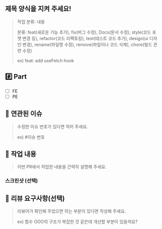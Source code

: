 ## 제목 양식을 지켜 주세요!

> 작업 분류: 내용
> 
> 분류: feat(새로운 기능 추가), fix(버그 수정), Docs(문서 수정), style(코드 포맷 변경 등), refactor(코드 리펙토링), test(테스트 코드 추가), design(ui 디자인 변경), rename(파일명 수정), remove(파일이나 코드 삭제), chore(빌드 관련 수정)
>
> ex) feat: add useFetch hook

## #️⃣ Part

- [ ] FE
- [ ] PE

## 🔎 연관된 이슈

> 수정한 이슈 번호가 있다면 적어 주세요.
> 
> ex) #이슈 번호

## 📝 작업 내용

> 이번 PR에서 작업한 내용을 간략히 설명해 주세요.

### 스크린샷 (선택)

## 💬 리뷰 요구사항(선택)

> 리뷰어가 확인해 주었으면 하는 부분이 있다면 작성해 주세요.
>
> ex) 함수 OOO의 구조가 복잡한 것 같은데 개선할 부분이 있을까요?
